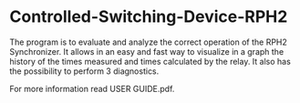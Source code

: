 # Controlled-Switching-Device-RPH2
The program is to evaluate and analyze the correct operation of the RPH2 Synchronizer. It allows in an easy and fast way to visualize in a graph the history of the times measured and times calculated by the relay. It also has the possibility to perform 3 diagnostics.

For more information read USER GUIDE.pdf.
